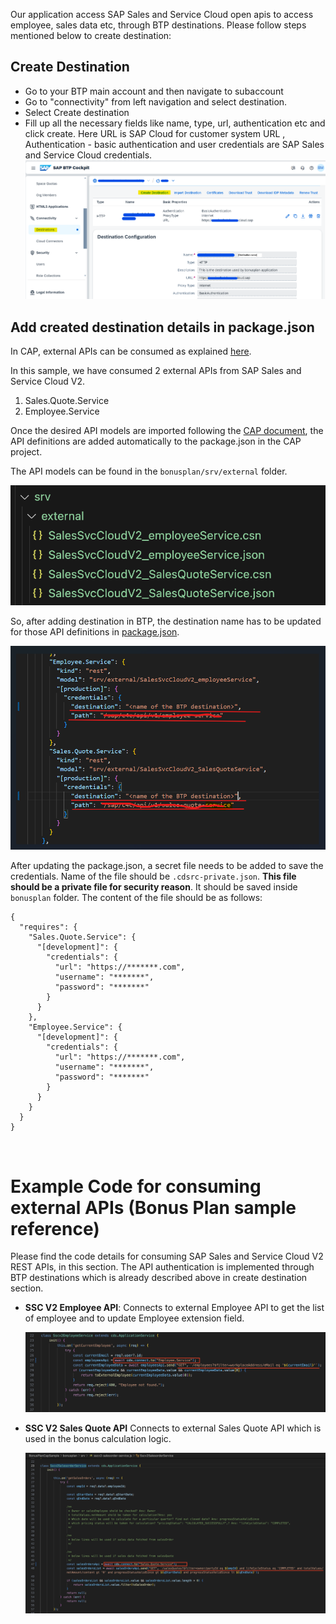 Our application access SAP Sales and Service Cloud open apis to access employee, sales data etc, through BTP destinations. Please follow steps mentioned below to create destination:

## Create Destination

* Go to your BTP main account and then navigate to subaccount
* Go to "connectivity" from left navigation and select destination.
* Select Create destination 
* Fill up all the necessary fields like name, type, url, authentication etc and click create.
Here URL is SAP Cloud for customer system URL , Authentication - basic authentication and user credentials are SAP Sales and Service Cloud credentials.
![Create destination ](../Images/create-destination.png "Create destination")

## Add created destination details in package.json
In CAP, external APIs can be consumed as explained [here](https://cap.cloud.sap/docs/guides/using-services). 

In this sample, we have consumed 2 external APIs from SAP Sales and Service Cloud V2.

1. Sales.Quote.Service
2. Employee.Service

Once the desired API models are imported following the [CAP document](https://cap.cloud.sap/docs/guides/using-services), the API definitions are added automatically to the package.json in the CAP project.

The API models can be found in the `bonusplan/srv/external` folder.

![API Models](../Images/api-models.png "API Models")

So, after adding destination in BTP, the destination name has to be updated for those API definitions in [package.json](../bonusplan/package.json#L90-L108).

![Destination in package.json ](../Images/updated-destination-in-package-json.png "Destination in package.json")

After updating the package.json, a secret file needs to be added to save the credentials. Name of the file should be `.cdsrc-private.json`. **This file should be a private file for security reason**. It should be saved inside `bonusplan` folder. The content of the file should be as follows:
```
{
  "requires": {
    "Sales.Quote.Service": {
      "[development]": {
        "credentials": {
          "url": "https://*******.com",
          "username": "*******",
          "password": "*******"
        }
      }
    },
    "Employee.Service": {
      "[development]": {
        "credentials": {
          "url": "https://*******.com",
          "username": "*******",
          "password": "*******"
        }
      }
    }
  }
}
```
<br>

# Example Code for consuming external APIs (Bonus Plan sample reference)
Please find the code details for consuming SAP Sales and Service Cloud V2 REST APIs, in this section. The API authentication is implemented through BTP destinations which is already described above in create destination section.

* **SSC V2 Employee API**:  Connects to external Employee API to get the list of employee and to update Employee extension field.

    ![app directory ](../Images/codeStructure/sscv2EmployeeApi.png "app directory")
    
* **SSC V2 Sales Quote API** Connects to external Sales Quote API which is used in the bonus calculation logic.

    ![app directory ](../Images/codeStructure/sscv2SalesQuoteApi.png "app directory")
    
